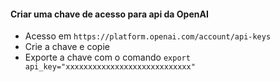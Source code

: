 


#### Criar uma chave de acesso para api da OpenAI

- Acesso em `https://platform.openai.com/account/api-keys`
- Crie a chave e copie
- Exporte a chave com o comando `export api_key="xxxxxxxxxxxxxxxxxxxxxxxxxxxx"`

